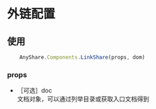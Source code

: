 # 外链配置
## 使用
```javascript
    AnyShare.Components.LinkShare(props, dom)
```

### props
* ［可选］doc   
文档对象，可以通过列举目录或获取入口文档得到